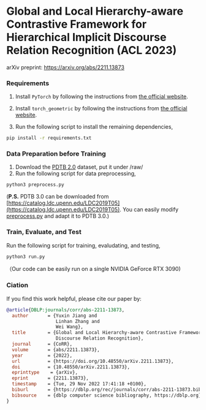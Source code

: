 # Global and Local Hierarchy-aware Contrastive Framework for Hierarchical Implicit Discourse Relation Recognition (ACL 2023)

arXiv preprint: https://arxiv.org/abs/2211.13873

### Requirements

1. Install `PyTorch` by following the instructions from [the official website](https://pytorch.org). 

2. Install `torch_geometric` by following the instructions from [the official website](https://pytorch-geometric.readthedocs.io/en/latest/install/installation.html).

3. Run the following script to install the remaining dependencies,

```bash
pip install -r requirements.txt
```

### Data Preparation before Training

1. Download the [PDTB 2.0](https://github.com/cgpotts/pdtb2) dataset, put it under /raw/
2. Run the following script for data preprocessing,
```bash
python3 preprocess.py
```
(**P.S.** PDTB 3.0 can be downloaded from [https://catalog.ldc.upenn.edu/LDC2019T05](https://catalog.ldc.upenn.edu/LDC2019T05). You can easily modify [preprocess.py](https://github.com/YJiangcm/GOLF_for_IDRR/blob/master/preprocess.py) and adapt it to PDTB 3.0.) 

### Train, Evaluate, and Test
Run the following script for training, evaludating, and testing,
```bash
python3 run.py
```
（Our code can be easily run on a single NVIDIA GeForce RTX 3090)

### Ciation
If you find this work helpful, please cite our paper by:
```bibtex
@article{DBLP:journals/corr/abs-2211-13873,
  author       = {Yuxin Jiang and
                  Linhan Zhang and
                  Wei Wang},
  title        = {Global and Local Hierarchy-aware Contrastive Framework for Implicit
                  Discourse Relation Recognition},
  journal      = {CoRR},
  volume       = {abs/2211.13873},
  year         = {2022},
  url          = {https://doi.org/10.48550/arXiv.2211.13873},
  doi          = {10.48550/arXiv.2211.13873},
  eprinttype    = {arXiv},
  eprint       = {2211.13873},
  timestamp    = {Tue, 29 Nov 2022 17:41:18 +0100},
  biburl       = {https://dblp.org/rec/journals/corr/abs-2211-13873.bib},
  bibsource    = {dblp computer science bibliography, https://dblp.org}
}
```
